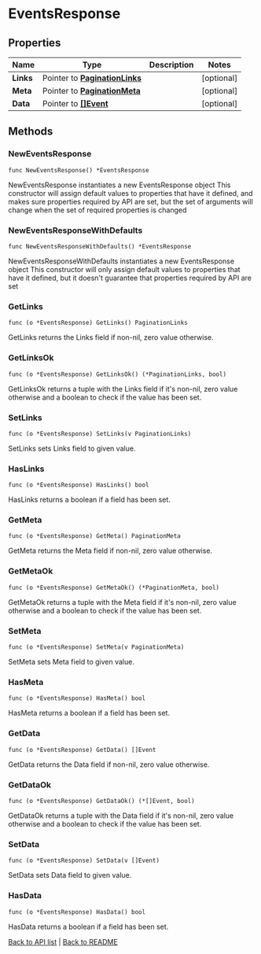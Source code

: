 # EventsResponse

## Properties

Name | Type | Description | Notes
------------ | ------------- | ------------- | -------------
**Links** | Pointer to [**PaginationLinks**](PaginationLinks.md) |  | [optional] 
**Meta** | Pointer to [**PaginationMeta**](PaginationMeta.md) |  | [optional] 
**Data** | Pointer to [**[]Event**](Event.md) |  | [optional] 

## Methods

### NewEventsResponse

`func NewEventsResponse() *EventsResponse`

NewEventsResponse instantiates a new EventsResponse object
This constructor will assign default values to properties that have it defined,
and makes sure properties required by API are set, but the set of arguments
will change when the set of required properties is changed

### NewEventsResponseWithDefaults

`func NewEventsResponseWithDefaults() *EventsResponse`

NewEventsResponseWithDefaults instantiates a new EventsResponse object
This constructor will only assign default values to properties that have it defined,
but it doesn't guarantee that properties required by API are set

### GetLinks

`func (o *EventsResponse) GetLinks() PaginationLinks`

GetLinks returns the Links field if non-nil, zero value otherwise.

### GetLinksOk

`func (o *EventsResponse) GetLinksOk() (*PaginationLinks, bool)`

GetLinksOk returns a tuple with the Links field if it's non-nil, zero value otherwise
and a boolean to check if the value has been set.

### SetLinks

`func (o *EventsResponse) SetLinks(v PaginationLinks)`

SetLinks sets Links field to given value.

### HasLinks

`func (o *EventsResponse) HasLinks() bool`

HasLinks returns a boolean if a field has been set.

### GetMeta

`func (o *EventsResponse) GetMeta() PaginationMeta`

GetMeta returns the Meta field if non-nil, zero value otherwise.

### GetMetaOk

`func (o *EventsResponse) GetMetaOk() (*PaginationMeta, bool)`

GetMetaOk returns a tuple with the Meta field if it's non-nil, zero value otherwise
and a boolean to check if the value has been set.

### SetMeta

`func (o *EventsResponse) SetMeta(v PaginationMeta)`

SetMeta sets Meta field to given value.

### HasMeta

`func (o *EventsResponse) HasMeta() bool`

HasMeta returns a boolean if a field has been set.

### GetData

`func (o *EventsResponse) GetData() []Event`

GetData returns the Data field if non-nil, zero value otherwise.

### GetDataOk

`func (o *EventsResponse) GetDataOk() (*[]Event, bool)`

GetDataOk returns a tuple with the Data field if it's non-nil, zero value otherwise
and a boolean to check if the value has been set.

### SetData

`func (o *EventsResponse) SetData(v []Event)`

SetData sets Data field to given value.

### HasData

`func (o *EventsResponse) HasData() bool`

HasData returns a boolean if a field has been set.


[Back to API list](../README.md#documentation-for-api-endpoints) | [Back to README](../README.md)


